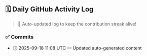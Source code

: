 ## 🗓️ Daily GitHub Activity Log

> 🤖 Auto-updated log to keep the contribution streak alive!

### ✅ Commits

- 🕒 2025-09-18 11:08 UTC — Updated auto-generated content

